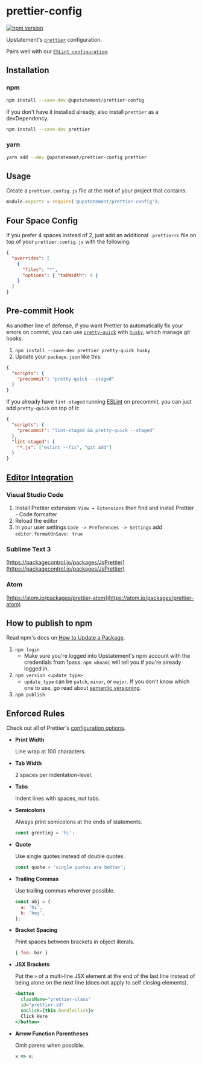 # prettier-config

[![npm version](https://badge.fury.io/js/%40upstatement%2Fprettier-config.svg)](https://badge.fury.io/js/%40upstatement%2Fprettier-config)

Upstatement's [`prettier`](https://prettier.io) configuration.

Pairs well with our [`ESLint configuration`](https://www.npmjs.com/package/@upstatement/eslint-config).

## Installation

### npm

```sh
npm install --save-dev @upstatement/prettier-config
```

If you don't have it installed already, also install `prettier` as a devDependency.

```sh
npm install --save-dev prettier
```

### yarn

```sh
yarn add --dev @upstatement/prettier-config prettier
```

## Usage

Create a `prettier.config.js` file at the root of your project that contains:

```js
module.exports = require('@upstatement/prettier-config');
```

## Four Space Config

If you prefer 4 spaces instead of 2, just add an additional `.prettierrc` file on top of your `prettier.config.js` with the following:

```json
{
  "overrides": [
    {
      "files": "*",
      "options": { "tabWidth": 4 }
    }
  ]
}
```

## Pre-commit Hook

As another line of defense, if you want Prettier to automatically fix your errors on commit, you can use [`pretty-quick`](https://github.com/azz/pretty-quick) with [`husky`](https://github.com/typicode/husky), which manage git hooks.

1.  `npm install --save-dev prettier pretty-quick husky`
2.  Update your `package.json` like this:

```json
{
  "scripts": {
    "precommit": "pretty-quick --staged"
  }
}
```

If you already have `lint-staged` running [ESLint](https://github.com/Upstatement/eslint-config#pre-commit-hook) on precommit, you can just add `pretty-quick` on top of it:

```json
{
  "scripts": {
    "precommit": "lint-staged && pretty-quick --staged"
  },
  "lint-staged": {
    "*.js": ["eslint --fix", "git add"]
  }
}
```

## [Editor Integration](https://prettier.io/docs/en/editors.html)

### Visual Studio Code

1.  Install Prettier extension: `View → Extensions` then find and install Prettier - Code formatter
2.  Reload the editor
3.  In your user settings `Code -> Preferences -> Settings` add `editor.formatOnSave: true`

### Sublime Text 3

[https://packagecontrol.io/packages/JsPrettier](https://packagecontrol.io/packages/JsPrettier)

### Atom

[https://atom.io/packages/prettier-atom](https://atom.io/packages/prettier-atom)

## How to publish to npm

Read npm's docs on [How to Update a Package](https://docs.npmjs.com/getting-started/publishing-npm-packages#how-to-update-a-package).

1. `npm login`
    * Make sure you're logged into Upstatement's npm account with the credentials from 1pass. `npm whoami` will tell you if you're already logged in.
2. `npm version <update_type>`
    * `update_type` can be `patch`, `minor`, or `major`. If you don't know which one to use, go read about [semantic versioning](https://docs.npmjs.com/getting-started/semantic-versioning).
3. `npm publish`

## Enforced Rules

Check out all of Prettier's [configuration options](https://prettier.io/docs/en/options.html).

* **Print Width**

  Line wrap at 100 characters.

* **Tab Width**

  2 spaces per indentation-level.

* **Tabs**

  Indent lines with spaces, not tabs.

* **Semicolons**

  Always print semicolons at the ends of statements.

  ```js
  const greeting = 'hi';
  ```

* **Quote**

  Use single quotes instead of double quotes.

  ```js
  const quote = 'single quotes are better';
  ```

* **Trailing Commas**

  Use trailing commas wherever possible.

  ```js
  const obj = {
    a: 'hi',
    b: 'hey',
  };
  ```

* **Bracket Spacing**

  Print spaces between brackets in object literals.

  ```js
  { foo: bar }
  ```

* **JSX Brackets**

  Put the `>` of a multi-line JSX element at the end of the last line instead of being alone on the next line (does not apply to self closing elements).

  ```jsx
  <button
    className="prettier-class"
    id="prettier-id"
    onClick={this.handleClick}>
    Click Here
  </button>
  ```

* **Arrow Function Parentheses**

  Omit parens when possible.

  ```js
  x => x;
  ```

